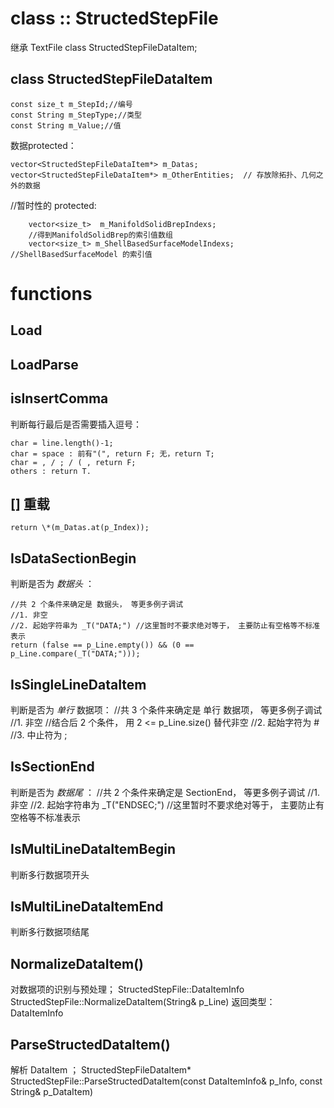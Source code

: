 # class :: StructedStepFile
继承 TextFile
class StructedStepFileDataItem;
## class StructedStepFileDataItem
	const size_t m_StepId;//编号
	const String m_StepType;//类型
	const String m_Value;//值

数据protected：

	vector<StructedStepFileDataItem*> m_Datas;
	vector<StructedStepFileDataItem*> m_OtherEntities;  // 存放除拓扑、几何之外的数据 

//暂时性的
	protected: 
	
		vector<size_t>  m_ManifoldSolidBrepIndexs; 
		//得到ManifoldSolidBrep的索引值数组
		vector<size_t> m_ShellBasedSurfaceModelIndexs; //ShellBasedSurfaceModel 的索引值	

# functions
## Load

## LoadParse

## isInsertComma

判断每行最后是否需要插入逗号：

	char = line.length()-1;
	char = space : 前有"(", return F; 无，return T;
	char = , / ; / ( , return F;
	others : return T.

## \[\] 重载

	return \*(m_Datas.at(p_Index));

## IsDataSectionBegin

判断是否为 *数据头* ：

	//共 2 个条件来确定是 数据头， 等更多例子调试
	//1. 非空
	//2. 起始字符串为 _T("DATA;") //这里暂时不要求绝对等于， 主要防止有空格等不标准表示
	return (false == p_Line.empty()) && (0 == p_Line.compare(_T("DATA;")));

## IsSingleLineDataItem

判断是否为 *单行* 数据项：
	//共 3 个条件来确定是 单行 数据项， 等更多例子调试
	//1. 非空 //结合后 2 个条件， 用 2 <= p_Line.size() 替代非空
	//2. 起始字符为 #
	//3. 中止符为 ;

## IsSectionEnd

判断是否为 *数据尾* ：
	//共 2 个条件来确定是 SectionEnd， 等更多例子调试
	//1. 非空
	//2. 起始字符串为 _T("ENDSEC;") //这里暂时不要求绝对等于， 主要防止有空格等不标准表示

## IsMultiLineDataItemBegin

判断多行数据项开头

## IsMultiLineDataItemEnd

判断多行数据项结尾

## NormalizeDataItem()

对数据项的识别与预处理；
StructedStepFile::DataItemInfo StructedStepFile::NormalizeDataItem(String& p_Line)
返回类型：DataItemInfo

## ParseStructedDataItem()

解析 DataItem ；
StructedStepFileDataItem* StructedStepFile::ParseStructedDataItem(const DataItemInfo& p_Info, const String& p_DataItem)
